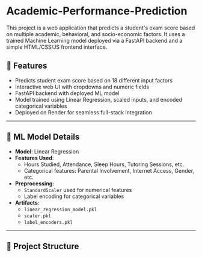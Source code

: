 # Academic-Performance-Prediction

This project is a web application that predicts a student's exam score based on multiple academic, behavioral, and socio-economic factors. It uses a trained Machine Learning model deployed via a FastAPI backend and a simple HTML/CSS/JS frontend interface.


## 📌 Features

- Predicts student exam score based on 18 different input factors
- Interactive web UI with dropdowns and numeric fields
- FastAPI backend with deployed ML model
- Model trained using Linear Regression, scaled inputs, and encoded categorical variables
- Deployed on Render for seamless full-stack integration

---

## 🧠 ML Model Details

- **Model**: Linear Regression
- **Features Used**:
  - Hours Studied, Attendance, Sleep Hours, Tutoring Sessions, etc.
  - Categorical features: Parental Involvement, Internet Access, Gender, etc.
- **Preprocessing**:
  - `StandardScaler` used for numerical features
  - Label encoding for categorical variables
- **Artifacts**:
  - `linear_regression_model.pkl`
  - `scaler.pkl`
  - `label_encoders.pkl`

---

## 📁 Project Structure

